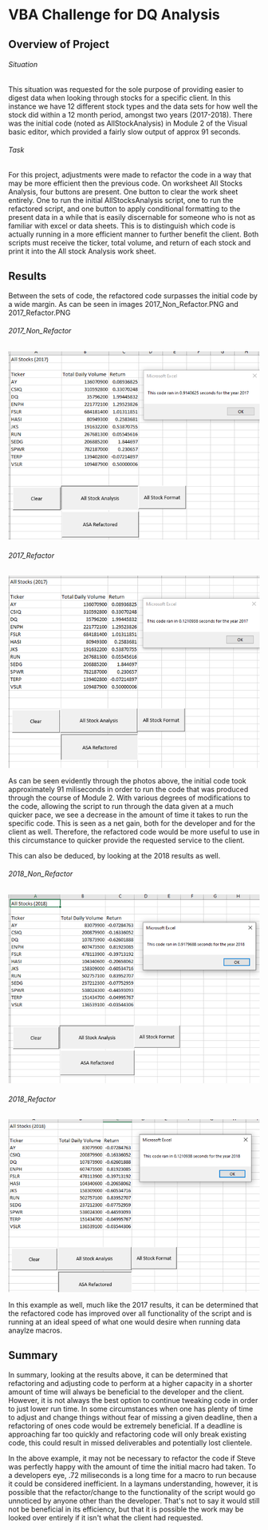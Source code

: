 # VBA Challenge for DQ Analysis

## Overview of Project

###### Situation

This situation was requested for the sole purpose of providing easier to digest data when looking through stocks for a specific client. In this instance we have 12 different stock types and the data sets for how well the stock did within a 12 month period, amongst two years (2017-2018). There was the initial code (noted as AllStockAnalysis) in Module 2 of the Visual basic editor, which provided a fairly slow output of approx 91 seconds.

###### Task
For this project, adjustments were made to refactor the code in a way that may be more efficient then the previous code. On worksheet All Stocks Analysis, four buttons are present. One button to clear the work sheet entirely. One to run the initial AllStocksAnalysis script, one to run the refactored script, and one button to apply conditional formatting to the present data in a while that is easily discernable for someone who is not as familiar with excel or data sheets. This is to distinguish which code is actually running in a more efficient manner to further benefit the client. Both scripts must receive the ticker, total volume, and return of each stock and print it into the All stock Analysis work sheet.

##  Results

Between the sets of code, the refactored code surpasses the initial code by a wide margin. As can be seen in images 2017_Non_Refactor.PNG and 2017_Refactor.PNG

###### 2017_Non_Refactor
![2017_Non_Refactor](https://github.com/clondon0792/Stock-Analysis/blob/main/2017_Non_Refactor.PNG)

###### 2017_Refactor
![2017_Refactor](https://github.com/clondon0792/Stock-Analysis/blob/main/2017_Refactor.PNG)

As can be seen evidently through the photos above, the initial code took approximately 91 miliseconds in order to run the code that was produced through the course of Module 2. With various degrees of modifications to the code, allowing the script to run through the data given at a much quicker pace, we see a decrease in the amount of time it takes to run the specific code. This is seen as a net gain, both for the developer and for the client as well. Therefore, the refactored code would be more useful to use in this circumstance to quicker provide the requested service to the client.

This can also be deduced, by looking at the 2018 results as well.

###### 2018_Non_Refactor

![2018_Non_Refactor](https://github.com/clondon0792/Stock-Analysis/blob/main/2018_Non_Refactor.PNG)

###### 2018_Refactor

![2018_Refactor](https://github.com/clondon0792/Stock-Analysis/blob/main/2018_Refactor.PNG)

In this example as well, much like the 2017 results, it can be determined that the refactored code has improved over all functionality of the script and is running at an ideal speed of what one would desire when running data anaylze macros.

## Summary

In summary, looking at the results above, it can be determined that refactoring and adjusting code to perform at a higher capacity in a shorter amount of time will always be beneficial to the developer and the client. However, it is not always the best option to continue tweaking code in order to just lower run time. In some circumstances when one has plenty of time to adjust and change things without fear of missing a given deadline, then a refactoring of ones code would be extremely beneficial. If a deadline is approaching far too quickly and refactoring code will only break existing code, this could result in missed deliverables and potentially lost clientele. 

In the above example, it may not be necessary to refactor the code if Steve was perfectly happy with the amount of time the initial macro had taken. To a developers eye, .72 miliseconds is a long time for a macro to run because it could be considered inefficient. In a laymans understanding, however, it is possible that the refactor/change to the functionality of the script would go unnoticed by anyone other than the developer. That's not to say it would still not be beneficial in its efficiency, but that it is possible the work may be looked over entirely if it isn't what the client had requested.

